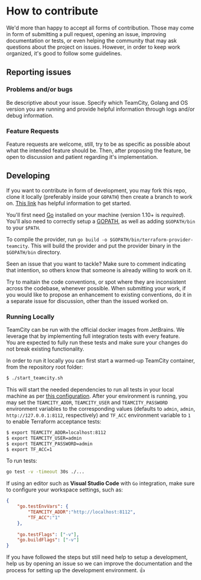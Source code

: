 # How to contribute #

We'd more than happy to accept all forms of contribution. Those may come in form of submitting a pull request, opening an issue, improving documentation or tests, or even helping the community that may ask questions about the project on issues. However, in order to keep work organized, it's good to follow some guidelines.

## Reporting issues ##

### Problems and/or bugs ###
Be descriptive about your issue. Specify which TeamCity, Golang and OS version you are running and provide helpful information through logs and/or debug information.

### Feature Requests ###
Feature requests are welcome, still, try to be as specific as possible about what the intended feature should be. Then, after proposing the feature, be open to discussion and patient regarding it's implementation.

## Developing ##
If you want to contribute in form of development, you may fork this repo, clone it locally (preferably inside your `GOPATH`) then create a branch to work on. [This link](https://opensource.guide/how-to-contribute/#opening-a-pull-request) has helpful information to get started.

You'll first need [Go](https://golang.org/doc/install) installed on your machine (version 1.10+ is *required*). You'll also need to correctly setup a [GOPATH](http://golang.org/doc/code.html#GOPATH), as well as adding `$GOPATH/bin` to your `$PATH`.

To compile the provider, run `go build -o $GOPATH/bin/terraform-provider-teamcity`. This will build the provider and put the provider binary in the `$GOPATH/bin` directory.

Seen an issue that you want to tackle? Make sure to comment indicating that intention, so others know that someone is already willing to work on it.

Try to maitain the code conventions, or spot where they are inconsistent across the codebase, whenever possible. When submitting your work, if you would like to propose an enhancement to existing conventions, do it in a separate issue for discussion, other than the issued worked on.

### Running Locally ###
TeamCity can be run with the official docker images from JetBrains. We leverage that by implementing full integration tests with every feature.   
You are expected to fully run these tests and make sure your changes do not break existing functionality.

In order to run it locally you can first start a warmed-up TeamCity container, from the repository root folder:

```bash
$ ./start_teamcity.sh
```

This will start the needed dependencies to run all tests in your local machine as per [this configuration](./integration_tests/docker-compose.yml). After your environment is running, you may set the `TEAMCITY_ADDR`, `TEAMCITY_USER` and `TEAMCITY_PASSWORD` environment variables to the corresponding values (defaults to `admin`, `admin`, `http://127.0.0.1:8112`, respectively) and `TF_ACC` environment variable to `1` to enable Terraform acceptance tests:

```bash
$ export TEAMCITY_ADDR=localhost:8112
$ export TEAMCITY_USER=admin
$ export TEAMCITY_PASSWORD=admin
$ export TF_ACC=1
```

To run tests:

```bash
go test -v -timeout 30s ./...
```

If using an editor such as **Visual Studio Code** with `Go` integration, make sure to configure your workspace settings, such as:

```json
{
    "go.testEnvVars": {
        "TEAMCITY_ADDR":"http://localhost:8112",
        "TF_ACC":"1"
    },
    
    "go.testFlags": ["-v"],
    "go.buildFlags": ["-v"]
}
```

If you have followed the steps but still need help to setup a development, help us by opening an issue so we can improve the documentation and the process for setting up the development environment. :+1: